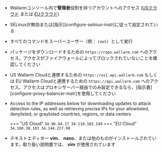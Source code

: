 * Wallarmコンソール内で**管理者**役割を持つアカウントへのアクセス ([USクラウド](https://us1.my.wallarm.com/) または [EUクラウド](https://my.wallarm.com/))
* SELinuxが無効または[指示][configure-selinux-instr]に従って設定されている
* すべてのコマンドをスーパーユーザー（例： `root`）として実行
* パッケージをダウンロードするための `https://repo.wallarm.com` へのアクセス。アクセスがファイアウォールによってブロックされていないことを確認してください
* US Wallarm Cloudと連携するための `https://us1.api.wallarm.com` もしくは EU Wallarm Cloudと連携するための `https://api.wallarm.com` へのアクセス。アクセスはプロキシサーバー経由でのみ設定できるなら、[指示書][configure-proxy-balancer-instr]を使用してください
* Access to the IP addresses below for downloading updates to attack detection rules, as well as retrieving precise IPs for your allowlisted, denylisted, or graylisted countries, regions, or data centers

    === "US Cloud"
        ```
        34.96.64.17
        34.110.183.149
        ```
    === "EU Cloud"
        ```
        34.160.38.183
        34.144.227.90
        ```
* テキストエディター **vim**、 **nano**、または他のものがインストールされています。取り扱い説明書では、 **vim** が使用されています